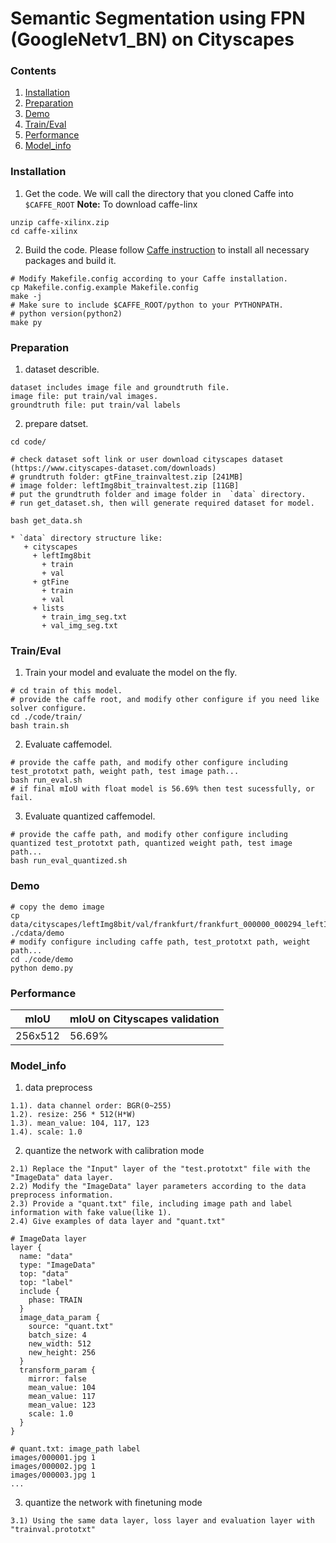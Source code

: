 # Semantic Segmentation using FPN (GoogleNetv1_BN) on Cityscapes
### Contents
1. [Installation](#installation)
2. [Preparation](#preparation)
3. [Demo](#demo)
4. [Train/Eval](#traineval)
5. [Performance](#performance)
6. [Model_info](#model_info)

### Installation
1. Get the code. We will call the directory that you cloned Caffe into `$CAFFE_ROOT`
  **Note:** To download caffe-linx
  
  ```shell
  unzip caffe-xilinx.zip
  cd caffe-xilinx
  ```

2. Build the code. Please follow [Caffe instruction](http://caffe.berkeleyvision.org/installation.html) to install all necessary packages and build it.
  ```shell
  # Modify Makefile.config according to your Caffe installation.
  cp Makefile.config.example Makefile.config
  make -j
  # Make sure to include $CAFFE_ROOT/python to your PYTHONPATH.
  # python version(python2)
  make py
  ```

### Preparation

1. dataset describle.
  ```
  dataset includes image file and groundtruth file.
  image file: put train/val images.
  groundtruth file: put train/val labels
  ```
2. prepare datset.

  ```shell
  cd code/

  # check dataset soft link or user download cityscapes dataset (https://www.cityscapes-dataset.com/downloads)
  # grundtruth folder: gtFine_trainvaltest.zip [241MB]
  # image folder: leftImg8bit_trainvaltest.zip [11GB]
  # put the grundtruth folder and image folder in  `data` directory.
  # run get_dataset.sh, then will generate required dataset for model.

  bash get_data.sh 

  * `data` directory structure like:
     + cityscapes
       + leftImg8bit
         + train
         + val
       + gtFine
         + train
         + val
       + lists
         + train_img_seg.txt
         + val_img_seg.txt

  ```

### Train/Eval
1. Train your model and evaluate the model on the fly.
  ```shell
  # cd train of this model.
  # provide the caffe root, and modify other configure if you need like solver configure.
  cd ./code/train/
  bash train.sh
  ```

2. Evaluate caffemodel.
  ```shell
  # provide the caffe path, and modify other configure including test_prototxt path, weight path, test image path... 
  bash run_eval.sh
  # if final mIoU with float model is 56.69% then test sucessfully, or fail.
  ```
3. Evaluate quantized caffemodel.
  ```shell
  # provide the caffe path, and modify other configure including quantized test_prototxt path, quantized weight path, test image path...
  bash run_eval_quantized.sh
  ```
### Demo
  ```shell
  # copy the demo image
  cp data/cityscapes/leftImg8bit/val/frankfurt/frankfurt_000000_000294_leftImg8bit.png ./cdata/demo
  # modify configure including caffe path, test_prototxt path, weight path...
  cd ./code/demo
  python demo.py
  ```

### Performance

|mIoU | mIoU on Cityscapes validation | 
|---- |----|
|256x512|56.69%|


### Model_info

1. data preprocess
```
1.1). data channel order: BGR(0~255)
1.2). resize: 256 * 512(H*W)
1.3). mean_value: 104, 117, 123
1.4). scale: 1.0
```

2. quantize the network with calibration mode
```
2.1) Replace the "Input" layer of the "test.prototxt" file with the "ImageData" data layer.
2.2) Modify the "ImageData" layer parameters according to the data preprocess information.
2.3) Provide a "quant.txt" file, including image path and label information with fake value(like 1).
2.4) Give examples of data layer and "quant.txt"

# ImageData layer
layer {
  name: "data"
  type: "ImageData"
  top: "data"
  top: "label"
  include {
    phase: TRAIN
  }
  image_data_param {
    source: "quant.txt"
    batch_size: 4
    new_width: 512
    new_height: 256
  }
  transform_param {
    mirror: false
    mean_value: 104
    mean_value: 117
    mean_value: 123
    scale: 1.0
  }
}

# quant.txt: image_path label
images/000001.jpg 1
images/000002.jpg 1
images/000003.jpg 1
...
```
3. quantize the network with finetuning mode
```
3.1) Using the same data layer, loss layer and evaluation layer with "trainval.prototxt"

```
